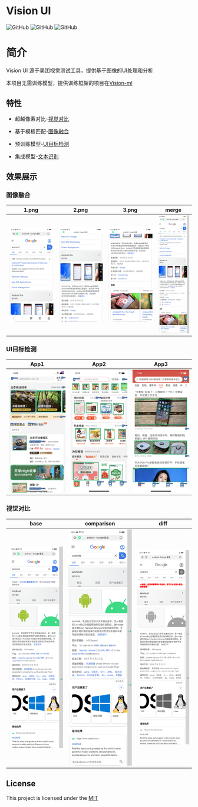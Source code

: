 # Vision UI

![GitHub](https://img.shields.io/badge/Python-3.8-blue)
![GitHub](https://img.shields.io/github/license/Meituan-Dianping/vision-diff)
![GitHub](https://img.shields.io/docker/cloud/build/brighthai/vision-ui)

# 简介

Vision UI 源于美团视觉测试工具，提供基于图像的UI处理和分析

本项目无需训练模型，提供训练框架的项目在[Vision-ml](https://github.com/Meituan-Dianping/vision)

## 特性

* 超越像素对比-[视觉对比](resources/vision_diff_cn.md)

* 基于模板匹配-[图像融合](resources/vision_merge.md)

* 预训练模型-[UI目标检测](resources/vision_infer.md)

* 集成模型-[文本识别](resources/vision_text.md)


## 效果展示
### 图像融合
| 1.png                           | 2.png                           |  3.png                   | merge                                  |
| ------------------------------ | -------------------------------- | -------------------------------- | ------------------------------------- |
| ![](image/1_0.png)          | ![](image/1_1.png)                  | ![](image/1_2.png)        | ![](image/1_merge.png)                 


### UI目标检测
| App1                    | App2                    | App3                    |
|-------------------------|-------------------------|-------------------------|
| ![](image/infer_01.png) | ![](image/infer_02.png) | ![](image/infer_03.png) |

### 视觉对比

| base                           | comparison                       | diff                                  |
| ------------------------------ | -------------------------------- | ------------------------------------- |
| ![](image/base_1.png)          | ![](image/comp_1.png)            | ![](image/diff_1.png)                 |




## License

This project is licensed under the [MIT](./LICENSE) 


